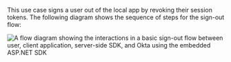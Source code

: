 This use case signs a user out of the local app by revoking their session tokens. The following diagram shows the sequence of steps for the sign-out flow:

<div class="three-quarter">

![A flow diagram showing the interactions in a basic sign-out flow between user, client application, server-side SDK, and Okta using the embedded ASP.NET SDK](/img/oie-embedded-sdk/oie-embedded-dotnet-sign-out-flow-diagram.png)

<!-- -
   source image: https://www.figma.com/file/YH5Zhzp66kGCglrXQUag2E/%F0%9F%93%8A-Updated-Diagrams-for-Dev-Docs?type=design&node-id=4343%3A24840&mode=design&t=Zl0pQHW1kqZli8ZO-1  oie-embedded-dotnet-sign-out-flow-diagram
-->

 </div>
